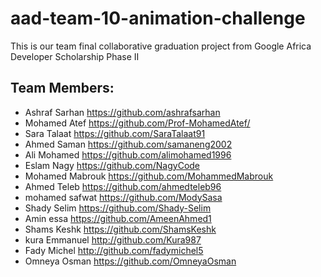 # aad-team-10-animation-challenge
This is our team final collaborative graduation project from Google Africa Developer Scholarship Phase II 

## Team Members:
- Ashraf Sarhan     https://github.com/ashrafsarhan 
- Mohamed Atef	    https://github.com/Prof-MohamedAtef/
- Sara Talaat	      https://github.com/SaraTalaat91
- Ahmed Saman	      https://github.com/samaneng2002
- Ali Mohamed 	    https://github.com/alimohamed1996
- Eslam Nagy 	      https://github.com/NagyCode
- Mohamed Mabrouk	  https://github.com/MohammedMabrouk
- Ahmed Teleb 	    https://github.com/ahmedteleb96
- mohamed safwat	  https://github.com/ModySasa
- Shady Selim	      https://github.com/Shady-Selim
- Amin essa	        https://github.com/AmeenAhmed1
- Shams Keshk	      https://github.com/ShamsKeshk
- kura Emmanuel	    http://github.com/Kura987
- Fady Michel	      http://github.com/fadymichel5
- Omneya Osman	      https://github.com/OmneyaOsman
